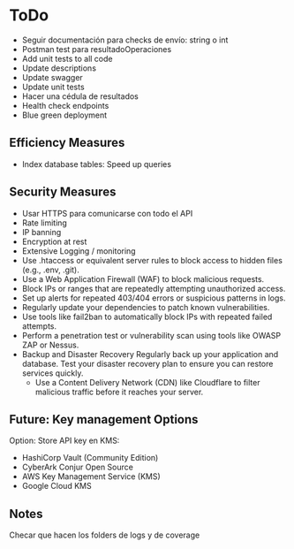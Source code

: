 # ToDo

- Seguir documentación para checks de envío: string o int
- Postman test para resultadoOperaciones
- Add unit tests to all code
- Update descriptions
- Update swagger
- Update unit tests
- Hacer una cédula de resultados
- Health check endpoints
- Blue green deployment

## Efficiency Measures

- Index database tables: Speed up queries

## Security Measures

- Usar HTTPS para comunicarse con todo el API
- Rate limiting
- IP banning
- Encryption at rest
- Extensive Logging / monitoring
- Use .htaccess or equivalent server rules to block access to hidden files (e.g., .env, .git).
- Use a Web Application Firewall (WAF) to block malicious requests.
- Block IPs or ranges that are repeatedly attempting unauthorized access.
- Set up alerts for repeated 403/404 errors or suspicious patterns in logs.
- Regularly update your dependencies to patch known vulnerabilities.
- Use tools like fail2ban to automatically block IPs with repeated failed attempts.
- Perform a penetration test or vulnerability scan using tools like OWASP ZAP or Nessus.
- Backup and Disaster Recovery
  Regularly back up your application and database.
  Test your disaster recovery plan to ensure you can restore services quickly.
  - Use a Content Delivery Network (CDN) like Cloudflare to filter malicious traffic before it reaches your server.

## Future: Key management Options

Option: Store API key en KMS:

- HashiCorp Vault (Community Edition)
- CyberArk Conjur Open Source
- AWS Key Management Service (KMS)
- Google Cloud KMS

## Notes

Checar que hacen los folders de logs y de coverage
